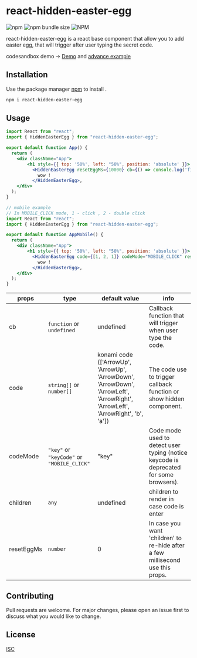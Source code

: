 # react-hidden-easter-egg

![npm](https://img.shields.io/npm/dt/react-hidden-easter-egg) ![npm bundle size](https://img.shields.io/bundlephobia/min/react-hidden-easter-egg) ![NPM](https://img.shields.io/npm/l/react-hidden-easter-egg)

react-hidden-easter-egg is a react base component that allow you to add easter egg, that will trigger after user typing the secret code.

codesandbox demo -> [Demo](https://codesandbox.io/s/react-hidden-easter-egg-l104s) and [advance example](https://9leb2.csb.app/)
## Installation

Use the package manager [npm](https://www.npmjs.com/package/react-hidden-easter-egg) to install .

```bash
npm i react-hidden-easter-egg
```

## Usage

```jsx
import React from "react";
import { HiddenEasterEgg } from "react-hidden-easter-egg";

export default function App() {
  return (
    <div className="App">
        <h1 style={{ top: '50%', left: "50%", position: 'absolute' }}> react-hidden-easter-egg !!! </h1>
          <HiddenEasterEgg resetEggMs={10000} cb={() => console.log('finish')}>
            wow !
          </HiddenEasterEgg>,
    </div>
  );
}

// mobile example
// In MOBILE_CLICK mode, 1 - click , 2 - double click
import React from "react";
import { HiddenEasterEgg } from "react-hidden-easter-egg";

export default function AppMobile() {
  return (
    <div className="App">
        <h1 style={{ top: '50%', left: "50%", position: 'absolute' }}> react-hidden-easter-egg !!! </h1>
          <HiddenEasterEgg code={[1, 2, 1]} codeMode="MOBILE_CLICK" resetEggMs={10000} cb={() => console.log('finish')}>
            wow !
          </HiddenEasterEgg>,
    </div>
  );
}
```

props | type | default value | info
--- | --- | --- | ---
cb | `function` or `undefined` | undefined | Callback function that will trigger when user type the code.
code | `string[]` or `number[]` | konami code (['ArrowUp', 'ArrowUp', 'ArrowDown', 'ArrowDown', 'ArrowLeft', 'ArrowRight', 'ArrowLeft', 'ArrowRight', 'b', 'a']) | The code use to trigger callback function or show hidden component.
codeMode | `"key"` or `"keyCode"` or `"MOBILE_CLICK"` | "key" | Code mode used to detect user typing (notice keycode is deprecated for some browsers).
children | `any` | undefined | children to render in case code is enter
resetEggMs | `number` | 0 | In case you want 'children' to re-hide after a few millisecond use this props. 

## Contributing
Pull requests are welcome. For major changes, please open an issue first to discuss what you would like to change.


## License
[ISC](https://choosealicense.com/licenses/isc/)
